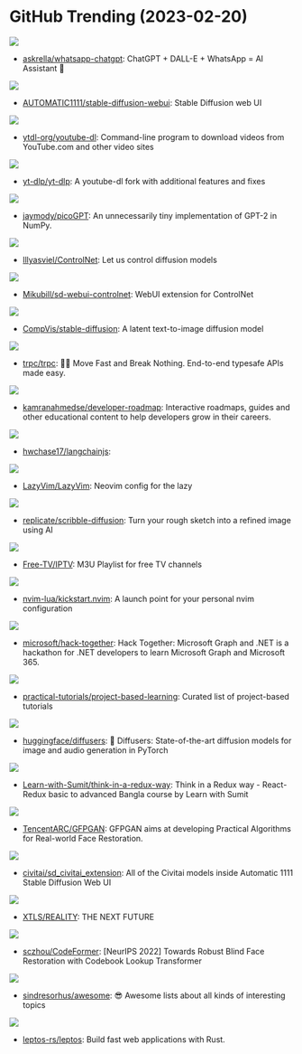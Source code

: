 # GitHub Trending (2023-02-20)

![](https://img.shields.io/badge/TypeScript-New%20287-green?style=flat-square&logo=appveyor)
- [askrella/whatsapp-chatgpt](https://github.com/askrella/whatsapp-chatgpt): ChatGPT + DALL-E + WhatsApp = AI Assistant 🚀

![](https://img.shields.io/badge/Python-New%201-green?style=flat-square&logo=appveyor)
- [AUTOMATIC1111/stable-diffusion-webui](https://github.com/AUTOMATIC1111/stable-diffusion-webui): Stable Diffusion web UI

![](https://img.shields.io/badge/Python-New%20170-green?style=flat-square&logo=appveyor)
- [ytdl-org/youtube-dl](https://github.com/ytdl-org/youtube-dl): Command-line program to download videos from YouTube.com and other video sites

![](https://img.shields.io/badge/Python-New%20140-green?style=flat-square&logo=appveyor)
- [yt-dlp/yt-dlp](https://github.com/yt-dlp/yt-dlp): A youtube-dl fork with additional features and fixes

![](https://img.shields.io/badge/Python-New%20159-green?style=flat-square&logo=appveyor)
- [jaymody/picoGPT](https://github.com/jaymody/picoGPT): An unnecessarily tiny implementation of GPT-2 in NumPy.

![](https://img.shields.io/badge/Python-New%20640-green?style=flat-square&logo=appveyor)
- [lllyasviel/ControlNet](https://github.com/lllyasviel/ControlNet): Let us control diffusion models

![](https://img.shields.io/badge/Python-New%20269-green?style=flat-square&logo=appveyor)
- [Mikubill/sd-webui-controlnet](https://github.com/Mikubill/sd-webui-controlnet): WebUI extension for ControlNet

![](https://img.shields.io/badge/Jupyter%20Notebook-New%20153-green?style=flat-square&logo=appveyor)
- [CompVis/stable-diffusion](https://github.com/CompVis/stable-diffusion): A latent text-to-image diffusion model

![](https://img.shields.io/badge/TypeScript-New%2043-green?style=flat-square&logo=appveyor)
- [trpc/trpc](https://github.com/trpc/trpc): 🧙‍♀️ Move Fast and Break Nothing. End-to-end typesafe APIs made easy.

![](https://img.shields.io/badge/Astro-New%20136-green?style=flat-square&logo=appveyor)
- [kamranahmedse/developer-roadmap](https://github.com/kamranahmedse/developer-roadmap): Interactive roadmaps, guides and other educational content to help developers grow in their careers.

![](https://img.shields.io/badge/TypeScript-New%2052-green?style=flat-square&logo=appveyor)
- [hwchase17/langchainjs](https://github.com/hwchase17/langchainjs): 

![](https://img.shields.io/badge/Lua-New%2037-green?style=flat-square&logo=appveyor)
- [LazyVim/LazyVim](https://github.com/LazyVim/LazyVim): Neovim config for the lazy

![](https://img.shields.io/badge/JavaScript-New%2066-green?style=flat-square&logo=appveyor)
- [replicate/scribble-diffusion](https://github.com/replicate/scribble-diffusion): Turn your rough sketch into a refined image using AI

![](https://img.shields.io/badge/Python-New%2085-green?style=flat-square&logo=appveyor)
- [Free-TV/IPTV](https://github.com/Free-TV/IPTV): M3U Playlist for free TV channels

![](https://img.shields.io/badge/Lua-New%2067-green?style=flat-square&logo=appveyor)
- [nvim-lua/kickstart.nvim](https://github.com/nvim-lua/kickstart.nvim): A launch point for your personal nvim configuration

![](https://img.shields.io/badge/C%23-New%2012-green?style=flat-square&logo=appveyor)
- [microsoft/hack-together](https://github.com/microsoft/hack-together): Hack Together: Microsoft Graph and .NET is a hackathon for .NET developers to learn Microsoft Graph and Microsoft 365.

![](https://img.shields.io/badge/none-New%20165-green?style=flat-square&logo=appveyor)
- [practical-tutorials/project-based-learning](https://github.com/practical-tutorials/project-based-learning): Curated list of project-based tutorials

![](https://img.shields.io/badge/Python-New%2051-green?style=flat-square&logo=appveyor)
- [huggingface/diffusers](https://github.com/huggingface/diffusers): 🤗 Diffusers: State-of-the-art diffusion models for image and audio generation in PyTorch

![](https://img.shields.io/badge/none-New%209-green?style=flat-square&logo=appveyor)
- [Learn-with-Sumit/think-in-a-redux-way](https://github.com/Learn-with-Sumit/think-in-a-redux-way): Think in a Redux way - React-Redux basic to advanced Bangla course by Learn with Sumit

![](https://img.shields.io/badge/Python-New%2031-green?style=flat-square&logo=appveyor)
- [TencentARC/GFPGAN](https://github.com/TencentARC/GFPGAN): GFPGAN aims at developing Practical Algorithms for Real-world Face Restoration.

![](https://img.shields.io/badge/Python-New%2016-green?style=flat-square&logo=appveyor)
- [civitai/sd_civitai_extension](https://github.com/civitai/sd_civitai_extension): All of the Civitai models inside Automatic 1111 Stable Diffusion Web UI

![](https://img.shields.io/badge/Go-New%2071-green?style=flat-square&logo=appveyor)
- [XTLS/REALITY](https://github.com/XTLS/REALITY): THE NEXT FUTURE

![](https://img.shields.io/badge/Python-New%2091-green?style=flat-square&logo=appveyor)
- [sczhou/CodeFormer](https://github.com/sczhou/CodeFormer): [NeurIPS 2022] Towards Robust Blind Face Restoration with Codebook Lookup Transformer

![](https://img.shields.io/badge/none-New%20154-green?style=flat-square&logo=appveyor)
- [sindresorhus/awesome](https://github.com/sindresorhus/awesome): 😎 Awesome lists about all kinds of interesting topics

![](https://img.shields.io/badge/Rust-New%20178-green?style=flat-square&logo=appveyor)
- [leptos-rs/leptos](https://github.com/leptos-rs/leptos): Build fast web applications with Rust.

